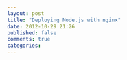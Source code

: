```yaml
---
layout: post
title: "Deploying Node.js with nginx"
date: 2012-10-29 21:26
published: false
comments: true
categories: 
---
```

